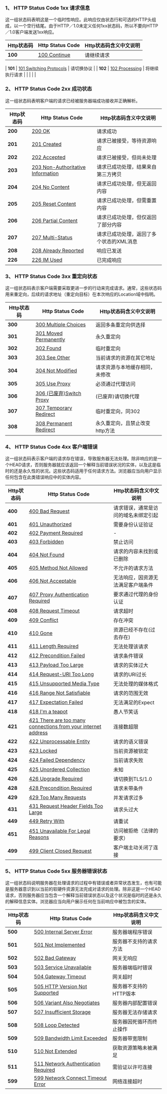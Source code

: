 ### 1、 HTTP Status Code 1xx 请求信息

这一组状态码表明这是一个临时性响应。此响应仅由状态行和可选的HTTP头组成，以一个空行结尾。由于HTTP／1.0未定义任何1xx状态码，所以不要向HTTP／1.0客户端发送1xx响应。

| Http状态码 | Http Status Code                                                                         | Http状态码含义中文说明 |
| ------- | ---------------------------------------------------------------------------------------- | ------------- |
| **100** | [100 Continue](https://github.com/CrayonL/AllHttpStatusCodes/blob/master/HTTPStatusCode/1xx_InformationalResponses/Code_100.md "查看http状态码100的详细说明")         | 请继续请求         |

| **101** | [101 Switching Protocols](https://github.com/CrayonL/AllHttpStatusCodes/blob/master/HTTPStatusCode/1xx_InformationalResponses/Code_101.md "查看http状态码101的详细说明") | 请切换协议         |
| **102** | [102 Processing](https://github.com/CrayonL/AllHttpStatusCodes/blob/master/HTTPStatusCode/1xx_InformationalResponses/Code_102.md "查看http状态码102的详细说明")          | 将继续执行请求       |
|         |                                                                                          |               |
### 2、 HTTP Status Code 2xx 成功状态

这一组状态码表明客户端的请求已经被服务器端成功接收并正确解析。

|Http状态码|Http Status Code|Http状态码含义中文说明|
|---|---|---|
|**200**|[200 OK](https://github.com/CrayonL/AllHttpStatusCodes/blob/master/HTTPStatusCode/2xx_Success/Code_200.md "查看http状态码200的详细说明")|请求成功|
|**201**|[201 Created](https://github.com/CrayonL/AllHttpStatusCodes/blob/master/HTTPStatusCode/2xx_Success/Code_201.md "查看http状态码201的详细说明")|请求已被接受，等待资源响应|
|**202**|[202 Accepted](https://github.com/CrayonL/AllHttpStatusCodes/blob/master/HTTPStatusCode/2xx_Success/Code_202.md "查看http状态码202的详细说明")|请求已被接受，但尚未处理|
|**203**|[203 Non-Authoritative Information](https://github.com/CrayonL/AllHttpStatusCodes/blob/master/HTTPStatusCode/2xx_Success/Code_203.md "查看http状态码203的详细说明")|请求已成功处理，结果来自第三方拷贝|
|**204**|[204 No Content](https://github.com/CrayonL/AllHttpStatusCodes/blob/master/HTTPStatusCode/2xx_Success/Code_204.md "查看http状态码204的详细说明")|请求已成功处理，但无返回内容|
|**205**|[205 Reset Content](https://github.com/CrayonL/AllHttpStatusCodes/blob/master/HTTPStatusCode/2xx_Success/Code_205.md "查看http状态码205的详细说明")|请求已成功处理，但需重置内容|
|**206**|[206 Partial Content](https://github.com/CrayonL/AllHttpStatusCodes/blob/master/HTTPStatusCode/2xx_Success/Code_206.md "查看http状态码206的详细说明")|请求已成功处理，但仅返回了部分内容|
|**207**|[207 Multi-Status](https://github.com/CrayonL/AllHttpStatusCodes/blob/master/HTTPStatusCode/2xx_Success/Code_207.md "查看http状态码207的详细说明")|请求已成功处理，返回了多个状态的XML消息|
|**208**|[208 Already Reported](https://github.com/CrayonL/AllHttpStatusCodes/blob/master/HTTPStatusCode/2xx_Success/Code_208.md "查看http状态码208的详细说明")|响应已发送|
|**226**|[226 IM Used](https://github.com/CrayonL/AllHttpStatusCodes/blob/master/HTTPStatusCode/2xx_Success/Code_226.md "查看http状态码226的详细说明")|已完成响应|

### 3、 HTTP Status Code 3xx 重定向状态

这一组状态码表示客户端需要采取更进一步的行动来完成请求。通常，这些状态码用来重定向，后续的请求地址（重定向目标）在本次响应的Location域中指明。

|Http状态码|Http Status Code|Http状态码含义中文说明|
|---|---|---|
|**300**|[300 Multiple Choices](https://github.com/CrayonL/AllHttpStatusCodes/blob/master/HTTPStatusCode/3xx_Redirection/Code_300 "查看http状态码300的详细说明")|返回多条重定向供选择|
|**301**|[301 Moved Permanently](https://github.com/CrayonL/AllHttpStatusCodes/blob/master/HTTPStatusCode/3xx_Redirection/Code_301 "查看http状态码301的详细说明")|永久重定向|
|**302**|[302 Found](https://github.com/CrayonL/AllHttpStatusCodes/blob/master/HTTPStatusCode/3xx_Redirection/Code_302 "查看http状态码302的详细说明")|临时重定向|
|**303**|[303 See Other](https://github.com/CrayonL/AllHttpStatusCodes/blob/master/HTTPStatusCode/3xx_Redirection/Code_303 "查看http状态码303的详细说明")|当前请求的资源在其它地址|
|**304**|[304 Not Modified](https://github.com/CrayonL/AllHttpStatusCodes/blob/master/HTTPStatusCode/3xx_Redirection/Code_304 "查看http状态码304的详细说明")|请求资源与本地缓存相同，未修改|
|**305**|[305 Use Proxy](https://github.com/CrayonL/AllHttpStatusCodes/blob/master/HTTPStatusCode/3xx_Redirection/Code_305 "查看http状态码305的详细说明")|必须通过代理访问|
|**306**|[306 (已废弃)Switch Proxy](https://github.com/CrayonL/AllHttpStatusCodes/blob/master/HTTPStatusCode/3xx_Redirection/Code_306 "查看http状态码306的详细说明")|(已废弃)请切换代理|
|**307**|[307 Temporary Redirect](https://github.com/CrayonL/AllHttpStatusCodes/blob/master/HTTPStatusCode/3xx_Redirection/Code_307 "查看http状态码307的详细说明")|临时重定向，同302|
|**308**|[308 Permanent Redirect](https://github.com/CrayonL/AllHttpStatusCodes/blob/master/HTTPStatusCode/3xx_Redirection/Code_308 "查看http状态码308的详细说明")|永久重定向，且禁止改变http方法|

### 4、 HTTP Status Code 4xx 客户端错误

这一组状态码表示客户端的请求存在错误，导致服务器无法处理。除非响应的是一个HEAD请求，否则服务器就应该返回一个解释当前错误状况的实体，以及这是临时的还是永久性的状况。这些状态码适用于任何请求方法。浏览器应当向用户显示任何包含在此类错误响应中的实体内容。

|Http状态码|Http Status Code|Http状态码含义中文说明|
|---|---|---|
|**400**|[400 Bad Request](https://github.com/CrayonL/AllHttpStatusCodes/blob/master/HTTPStatusCode/3xx_Redirection/Code_400 "查看http状态码400的详细说明")|请求错误，通常是访问的域名未绑定引起|
|**401**|[401 Unauthorized](https://github.com/CrayonL/AllHttpStatusCodes/blob/master/HTTPStatusCode/3xx_Redirection/Code_401 "查看http状态码401的详细说明")|需要身份认证验证|
|**402**|[402 Payment Required](https://github.com/CrayonL/AllHttpStatusCodes/blob/master/HTTPStatusCode/3xx_Redirection/Code_402 "查看http状态码402的详细说明")|-|
|**403**|[403 Forbidden](https://github.com/CrayonL/AllHttpStatusCodes/blob/master/HTTPStatusCode/3xx_Redirection/Code_403 "查看http状态码403的详细说明")|禁止访问|
|**404**|[404 Not Found](https://github.com/CrayonL/AllHttpStatusCodes/blob/master/HTTPStatusCode/3xx_Redirection/Code_404 "查看http状态码404的详细说明")|请求的内容未找到或已删除|
|**405**|[405 Method Not Allowed](https://github.com/CrayonL/AllHttpStatusCodes/blob/master/HTTPStatusCode/3xx_Redirection/Code_405 "查看http状态码405的详细说明")|不允许的请求方法|
|**406**|[406 Not Acceptable](https://github.com/CrayonL/AllHttpStatusCodes/blob/master/HTTPStatusCode/3xx_Redirection/Code_406 "查看http状态码406的详细说明")|无法响应，因资源无法满足客户端条件|
|**407**|[407 Proxy Authentication Required](https://github.com/CrayonL/AllHttpStatusCodes/blob/master/HTTPStatusCode/3xx_Redirection/Code_407 "查看http状态码407的详细说明")|要求通过代理的身份认证|
|**408**|[408 Request Timeout](https://github.com/CrayonL/AllHttpStatusCodes/blob/master/HTTPStatusCode/3xx_Redirection/Code_408 "查看http状态码408的详细说明")|请求超时|
|**409**|[409 Conflict](https://github.com/CrayonL/AllHttpStatusCodes/blob/master/HTTPStatusCode/3xx_Redirection/Code_409 "查看http状态码409的详细说明")|存在冲突|
|**410**|[410 Gone](https://github.com/CrayonL/AllHttpStatusCodes/blob/master/HTTPStatusCode/3xx_Redirection/Code_410 "查看http状态码410的详细说明")|资源已经不存在(过去存在)|
|**411**|[411 Length Required](https://github.com/CrayonL/AllHttpStatusCodes/blob/master/HTTPStatusCode/3xx_Redirection/Code_411 "查看http状态码411的详细说明")|无法处理该请求|
|**412**|[412 Precondition Failed](https://github.com/CrayonL/AllHttpStatusCodes/blob/master/HTTPStatusCode/3xx_Redirection/Code_412 "查看http状态码412的详细说明")|请求条件错误|
|**413**|[413 Payload Too Large](https://github.com/CrayonL/AllHttpStatusCodes/blob/master/HTTPStatusCode/3xx_Redirection/Code_413 "查看http状态码413的详细说明")|请求的实体过大|
|**414**|[414 Request-URI Too Long](https://github.com/CrayonL/AllHttpStatusCodes/blob/master/HTTPStatusCode/3xx_Redirection/Code_414 "查看http状态码414的详细说明")|请求的URI过长|
|**415**|[415 Unsupported Media Type](https://github.com/CrayonL/AllHttpStatusCodes/blob/master/HTTPStatusCode/3xx_Redirection/Code_415 "查看http状态码415的详细说明")|无法处理的媒体格式|
|**416**|[416 Range Not Satisfiable](https://github.com/CrayonL/AllHttpStatusCodes/blob/master/HTTPStatusCode/3xx_Redirection/Code_416 "查看http状态码416的详细说明")|请求的范围无效|
|**417**|[417 Expectation Failed](https://github.com/CrayonL/AllHttpStatusCodes/blob/master/HTTPStatusCode/3xx_Redirection/Code_417 "查看http状态码417的详细说明")|无法满足的Expect|
|**418**|[418 I'm a teapot](https://github.com/CrayonL/AllHttpStatusCodes/blob/master/HTTPStatusCode/3xx_Redirection/Code_418 "查看http状态码418的详细说明")|愚人节笑话|
|**421**|[421 There are too many connections from your internet address](https://github.com/CrayonL/AllHttpStatusCodes/blob/master/HTTPStatusCode/3xx_Redirection/Code_421 "查看http状态码421的详细说明")|连接数超限|
|**422**|[422 Unprocessable Entity](https://github.com/CrayonL/AllHttpStatusCodes/blob/master/HTTPStatusCode/3xx_Redirection/Code_422 "查看http状态码422的详细说明")|请求的语义错误|
|**423**|[423 Locked](https://github.com/CrayonL/AllHttpStatusCodes/blob/master/HTTPStatusCode/3xx_Redirection/Code_423 "查看http状态码423的详细说明")|当前资源被锁定|
|**424**|[424 Failed Dependency](https://github.com/CrayonL/AllHttpStatusCodes/blob/master/HTTPStatusCode/3xx_Redirection/Code_424 "查看http状态码424的详细说明")|当前请求失败|
|**425**|[425 Unordered Collection](https://github.com/CrayonL/AllHttpStatusCodes/blob/master/HTTPStatusCode/3xx_Redirection/Code_425 "查看http状态码425的详细说明")|未知|
|**426**|[426 Upgrade Required](https://github.com/CrayonL/AllHttpStatusCodes/blob/master/HTTPStatusCode/3xx_Redirection/Code_426 "查看http状态码426的详细说明")|请切换到TLS/1.0|
|**428**|[428 Precondition Required](https://github.com/CrayonL/AllHttpStatusCodes/blob/master/HTTPStatusCode/3xx_Redirection/Code_428 "查看http状态码428的详细说明")|请求未带条件|
|**429**|[429 Too Many Requests](https://github.com/CrayonL/AllHttpStatusCodes/blob/master/HTTPStatusCode/3xx_Redirection/Code_429 "查看http状态码429的详细说明")|并发请求过多|
|**431**|[431 Request Header Fields Too Large](https://github.com/CrayonL/AllHttpStatusCodes/blob/master/HTTPStatusCode/3xx_Redirection/Code_431 "查看http状态码431的详细说明")|请求头过大|
|**449**|[449 Retry With](https://github.com/CrayonL/AllHttpStatusCodes/blob/master/HTTPStatusCode/3xx_Redirection/Code_449 "查看http状态码449的详细说明")|请重试|
|**451**|[451 Unavailable For Legal Reasons](https://github.com/CrayonL/AllHttpStatusCodes/blob/master/HTTPStatusCode/3xx_Redirection/Code_451 "查看http状态码451的详细说明")|访问被拒绝（法律的要求）|
|**499**|[499 Client Closed Request](https://github.com/CrayonL/AllHttpStatusCodes/blob/master/HTTPStatusCode/3xx_Redirection/Code_499 "查看http状态码499的详细说明")|客户端主动关闭了连接|

### 5、 HTTP Status Code 5xx 服务器错误状态

这一组状态码说明服务器在处理请求的过程中有错误或者异常状态发生，也有可能是服务器意识到以当前的软硬件资源无法完成对请求的处理。除非这是一个HEAD请求，否则服务器应当包含一个解释当前错误状态以及这个状况是临时的还是永久的解释信息实体。浏览器应当向用户展示任何在当前响应中被包含的实体。

|Http状态码|Http Status Code|Http状态码含义中文说明|
|---|---|---|
|**500**|[500 Internal Server Error](https://github.com/CrayonL/AllHttpStatusCodes/blob/master/HTTPStatusCode/3xx_Redirection/Code_500 "查看http状态码500的详细说明")|服务器端程序错误|
|**501**|[501 Not Implemented](https://github.com/CrayonL/AllHttpStatusCodes/blob/master/HTTPStatusCode/3xx_Redirection/Code_501 "查看http状态码501的详细说明")|服务器不支持的请求方法|
|**502**|[502 Bad Gateway](https://github.com/CrayonL/AllHttpStatusCodes/blob/master/HTTPStatusCode/3xx_Redirection/Code_502 "查看http状态码502的详细说明")|网关无响应|
|**503**|[503 Service Unavailable](https://github.com/CrayonL/AllHttpStatusCodes/blob/master/HTTPStatusCode/3xx_Redirection/Code_503 "查看http状态码503的详细说明")|服务器端临时错误|
|**504**|[504 Gateway Timeout](https://github.com/CrayonL/AllHttpStatusCodes/blob/master/HTTPStatusCode/3xx_Redirection/Code_504 "查看http状态码504的详细说明")|网关超时|
|**505**|[505 HTTP Version Not Supported](https://github.com/CrayonL/AllHttpStatusCodes/blob/master/HTTPStatusCode/3xx_Redirection/Code_505 "查看http状态码505的详细说明")|服务器不支持的HTTP版本|
|**506**|[506 Variant Also Negotiates](https://github.com/CrayonL/AllHttpStatusCodes/blob/master/HTTPStatusCode/3xx_Redirection/Code_506 "查看http状态码506的详细说明")|服务器内部配置错误|
|**507**|[507 Insufficient Storage](https://github.com/CrayonL/AllHttpStatusCodes/blob/master/HTTPStatusCode/3xx_Redirection/Code_507 "查看http状态码507的详细说明")|服务器无法存储请求|
|**508**|[508 Loop Detected](https://github.com/CrayonL/AllHttpStatusCodes/blob/master/HTTPStatusCode/3xx_Redirection/Code_508 "查看http状态码508的详细说明")|服务器因死循环而终止操作|
|**509**|[509 Bandwidth Limit Exceeded](https://github.com/CrayonL/AllHttpStatusCodes/blob/master/HTTPStatusCode/3xx_Redirection/Code_509 "查看http状态码509的详细说明")|服务器带宽限制|
|**510**|[510 Not Extended](https://github.com/CrayonL/AllHttpStatusCodes/blob/master/HTTPStatusCode/3xx_Redirection/Code_510 "查看http状态码510的详细说明")|获取资源策略未被满足|
|**511**|[511 Network Authentication Required](https://github.com/CrayonL/AllHttpStatusCodes/blob/master/HTTPStatusCode/3xx_Redirection/Code_511 "查看http状态码511的详细说明")|需验证以许可连接|
|**599**|[599 Network Connect Timeout Error](https://github.com/CrayonL/AllHttpStatusCodes/blob/master/HTTPStatusCode/3xx_Redirection/Code_599 "查看http状态码599的详细说明")|网络连接超时|
